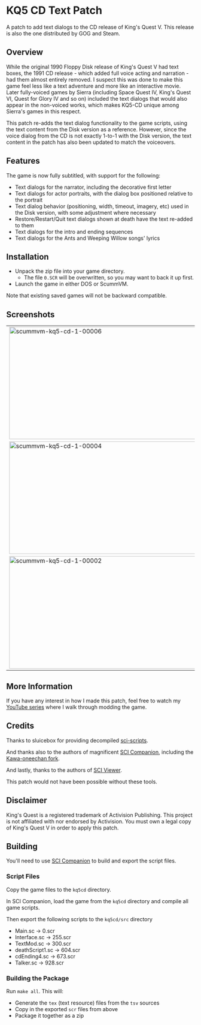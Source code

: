 # KQ5 CD Text Patch #

A patch to add text dialogs to the CD release of King's Quest V. This release is also the one distributed by GOG and Steam.

## Overview ##

While the original 1990 Floppy Disk release of King's Quest V had text boxes, the 1991 CD release - which added full voice acting and narration - had them almost entirely removed. I suspect this was done to make this game feel less like a text adventure and more like an interactive movie. Later fully-voiced games by Sierra (including Space Quest IV, King's Quest VI, Quest for Glory IV and so on) included the text dialogs that would also appear in the non-voiced works, which makes KQ5-CD unique among Sierra's games in this respect.

This patch re-adds the text dialog functionality to the game scripts, using the text content from the Disk version as a reference. However, since the voice dialog from the CD is not exactly 1-to-1 with the Disk version, the text content in the patch has also been updated to match the voiceovers.

## Features ##

The game is now fully subtitled, with support for the following:

* Text dialogs for the narrator, including the decorative first letter
* Text dialogs for actor portraits, with the dialog box positioned relative to the portrait
* Text dialog behavior (positioning, width, timeout, imagery, etc) used in the Disk version, with some adjustment where necessary
* Restore/Restart/Quit text dialogs shown at death have the text re-added to them
* Text dialogs for the intro and ending sequences
* Text dialogs for the Ants and Weeping Willow songs' lyrics

## Installation ##

* Unpack the zip file into your game directory.
  * The file `0.SCR` will be overwritten, so you may want to back it up first.
* Launch the game in either DOS or ScummVM.

Note that existing saved games will not be backward compatible.

## Screenshots ##

<table style="border: none">
  <tr>
    <td>
      <img width="515" height="300" alt="scummvm-kq5-cd-1-00006" src="https://github.com/user-attachments/assets/0d838634-3d48-4f65-8124-f95860928257" />
    </td>
    <td>
      <img width="515" height="300" alt="scummvm-kq5-cd-1-00005" src="https://github.com/user-attachments/assets/6e52b889-da4a-489a-83f2-73388c86ef16" />
    </td>
  </tr>
  <tr>
    <td>
      <img width="515" height="300" alt="scummvm-kq5-cd-1-00004" src="https://github.com/user-attachments/assets/d450d826-1b7f-45b3-a771-39631eb01c36" />
    </td>
    <td>
      <img width="515" height="300" alt="scummvm-kq5-cd-1-00000" src="https://github.com/user-attachments/assets/e799eaf6-d770-49c8-b471-7102fbc2234d" />
    </td>
  </tr>
  <tr>
    <td>
      <img width="515" height="300" alt="scummvm-kq5-cd-1-00002" src="https://github.com/user-attachments/assets/cb4bc06c-d085-4cc1-9181-e10313808dce" />
    </td>
    <td>
      <img width="515" height="300" alt="scummvm-kq5-cd-1-00001" src="https://github.com/user-attachments/assets/496b0ad3-9ef2-4bea-8553-be55ab114642" />
    </td>
  </tr>
</table>

## More Information ##

If you have any interest in how I made this patch, feel free to watch my [YouTube series](https://www.youtube.com/playlist?list=PLnztmu4-lcrJ7UPuXMpiMfl0AOAU0wTFp) where I walk through modding the game.

## Credits ##

Thanks to sluicebox for providing decompiled [sci-scripts](https://github.com/sluicebox/sci-scripts/tree/main).

And thanks also to the authors of magnificent [SCI Companion](https://scicompanion.com/), including the [Kawa-oneechan fork](https://github.com/Kawa-oneechan/SCICompanion).

And lastly, thanks to the authors of [SCI Viewer](https://sciprogramming.com/scitools.php?id=2).

This patch would not have been possible without these tools.

## Disclaimer ###

King's Quest is a registered trademark of Activision Publishing. This project is not affiliated with nor endorsed by Activision. You must own a legal copy of King's Quest V in order to apply this patch.

## Building ##

You'll need to use [SCI Companion](https://scicompanion.com/) to build and export the script files.

### Script Files ###

Copy the game files to the `kq5cd` directory.

In SCI Companion, load the game from the `kq5cd` directory and compile all game scripts.

Then export the following scripts to the `kq5cd/src` directory
* Main.sc -> 0.scr
* Interface.sc -> 255.scr
* TextMod.sc -> 300.scr
* deathScript1.sc -> 604.scr
* cdEnding4.sc -> 673.scr
* Talker.sc -> 928.scr

### Building the Package ###

Run `make all`. This will:
* Generate the `tex` (text resource) files from the `tsv` sources
* Copy in the exported `scr` files from above
* Package it together as a zip
